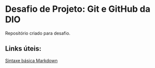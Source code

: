 # Desafio de Projeto: Git e GitHub da DIO
Repositório criado para desafio.

## Links úteis:

[Sintaxe básica Markdown](https://www.markdownguide.org/getting-started/)
